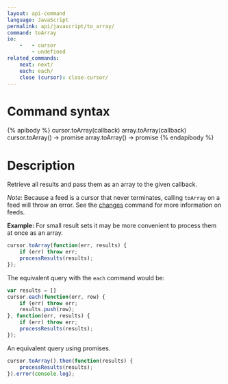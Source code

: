 ```yaml
---
layout: api-command
language: JavaScript
permalink: api/javascript/to_array/
command: toArray
io:
    -   - cursor
        - undefined
related_commands:
    next: next/
    each: each/
    close (cursor): close-cursor/
---
```


# Command syntax #

{% apibody %}
cursor.toArray(callback)
array.toArray(callback)
cursor.toArray() &rarr; promise
array.toArray() &rarr; promise
{% endapibody %}

# Description #

Retrieve all results and pass them as an array to the given callback.

_Note:_ Because a feed is a cursor that never terminates, calling `toArray` on a feed
will throw an error. See the [changes](/api/javascript/changes) command for more
information on feeds.

__Example:__ For small result sets it may be more convenient to process them at once as
an array.

```javascript
cursor.toArray(function(err, results) {
    if (err) throw err;
    processResults(results);
});
```

<!-- stop -->

The equivalent query with the `each` command would be:

```javascript
var results = []
cursor.each(function(err, row) {
    if (err) throw err;
    results.push(row);
}, function(err, results) {
    if (err) throw err;
    processResults(results);
});
```

An equivalent query using promises.

```javascript
cursor.toArray().then(function(results) {
    processResults(results);
}).error(console.log);
```

